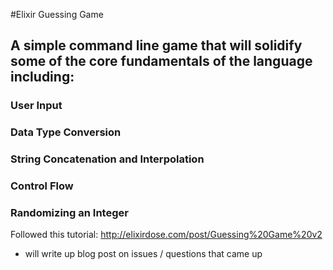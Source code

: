 #Elixir Guessing Game

## A simple command line game that will solidify some of the core fundamentals of the language including:
### User Input
### Data Type Conversion
### String Concatenation and Interpolation
### Control Flow
### Randomizing an Integer

Followed this tutorial: http://elixirdose.com/post/Guessing%20Game%20v2
* will write up blog post on issues / questions that came up
